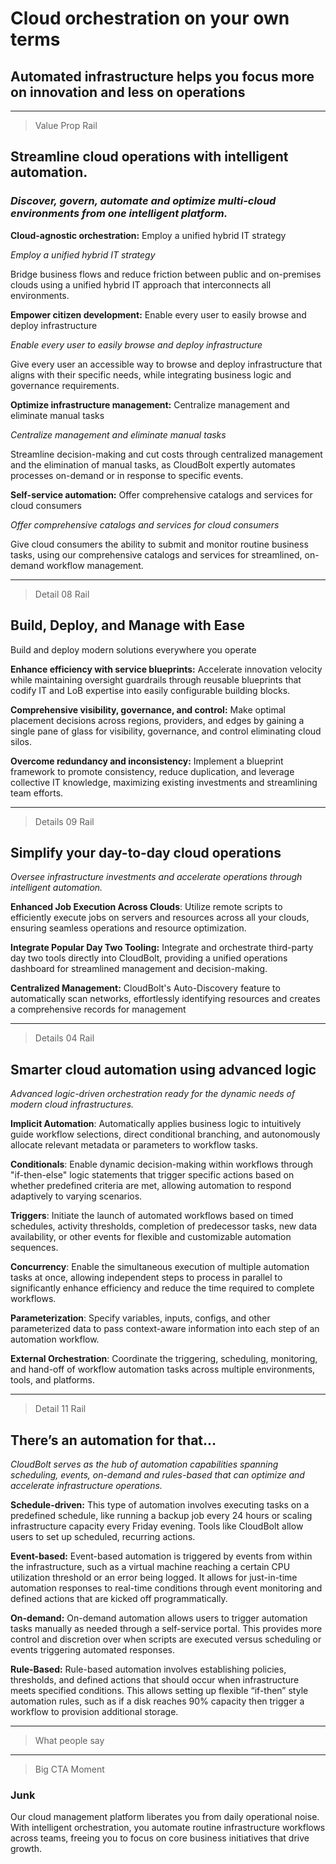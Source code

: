 # Cloud orchestration on your own terms

## Automated infrastructure helps you focus more on innovation and less on operations

---

> Value Prop Rail

## Streamline cloud operations with intelligent automation.

### _Discover, govern, automate and optimize multi-cloud environments from one intelligent platform._

**Cloud-agnostic orchestration:** Employ a unified hybrid IT strategy

_Employ a unified hybrid IT strategy_

Bridge business flows and reduce friction between public and on-premises clouds using a unified hybrid IT approach that interconnects all environments.

**Empower citizen development:** Enable every user to easily browse and deploy infrastructure

_Enable every user to easily browse and deploy infrastructure_

Give every user an accessible way to browse and deploy infrastructure that aligns with their specific needs, while integrating business logic and governance requirements.

**Optimize infrastructure management:** Centralize management and eliminate manual tasks

_Centralize management and eliminate manual tasks_

Streamline decision-making and cut costs through centralized management and the elimination of manual tasks, as CloudBolt expertly automates processes on-demand or in response to specific events.

**Self-service automation:** Offer comprehensive catalogs and services for cloud consumers

_Offer comprehensive catalogs and services for cloud consumers_

Give cloud consumers the ability to submit and monitor routine business tasks, using our comprehensive catalogs and services for streamlined, on-demand workflow management.

---

> Detail 08 Rail

## Build, Deploy, and Manage with Ease

Build and deploy modern solutions everywhere you operate

**Enhance efficiency with service blueprints:** Accelerate innovation velocity while maintaining oversight guardrails through reusable blueprints that codify IT and LoB expertise into easily configurable building blocks.

**Comprehensive visibility, governance, and control:** Make optimal placement decisions across regions, providers, and edges by gaining a single pane of glass for visibility, governance, and control eliminating cloud silos.

**Overcome redundancy and inconsistency:** Implement a blueprint framework to promote consistency, reduce duplication, and leverage collective IT knowledge, maximizing existing investments and streamlining team efforts.

---

> Details 09 Rail

## Simplify your day-to-day cloud operations

_Oversee infrastructure investments and accelerate operations through intelligent automation._

**Enhanced Job Execution Across Clouds**: Utilize remote scripts to efficiently execute jobs on servers and resources across all your clouds, ensuring seamless operations and resource optimization.

**Integrate Popular Day Two Tooling:** Integrate and orchestrate third-party day two tools directly into CloudBolt, providing a unified operations dashboard for streamlined management and decision-making.

**Centralized Management:** CloudBolt's Auto-Discovery feature to automatically scan networks, effortlessly identifying resources and creates a comprehensive records for management

---

> Details 04 Rail

## Smarter cloud automation using advanced logic

_Advanced logic-driven orchestration ready for the dynamic needs of modern cloud infrastructures._

**Implicit Automation**: Automatically applies business logic to intuitively guide workflow selections, direct conditional branching, and autonomously allocate relevant metadata or parameters to workflow tasks.

**Conditionals**: Enable dynamic decision-making within workflows through "if-then-else" logic statements that trigger specific actions based on whether predefined criteria are met, allowing automation to respond adaptively to varying scenarios.

**Triggers**: Initiate the launch of automated workflows based on timed schedules, activity thresholds, completion of predecessor tasks, new data availability, or other events for flexible and customizable automation sequences.

**Concurrency**: Enable the simultaneous execution of multiple automation tasks at once, allowing independent steps to process in parallel to significantly enhance efficiency and reduce the time required to complete workflows.

**Parameterization**: Specify variables, inputs, configs, and other parameterized data to pass context-aware information into each step of an automation workflow.

**External Orchestration**: Coordinate the triggering, scheduling, monitoring, and hand-off of workflow automation tasks across multiple environments, tools, and platforms.

---

> Detail 11 Rail

## There’s an automation for that…

_CloudBolt serves as the hub of automation capabilities spanning scheduling, events, on-demand and rules-based that can optimize and accelerate infrastructure operations._

**Schedule-driven:** This type of automation involves executing tasks on a predefined schedule, like running a backup job every 24 hours or scaling infrastructure capacity every Friday evening. Tools like CloudBolt allow users to set up scheduled, recurring actions.

**Event-based:** Event-based automation is triggered by events from within the infrastructure, such as a virtual machine reaching a certain CPU utilization threshold or an error being logged. It allows for just-in-time automation responses to real-time conditions through event monitoring and defined actions that are kicked off programmatically.

**On-demand:** On-demand automation allows users to trigger automation tasks manually as needed through a self-service portal. This provides more control and discretion over when scripts are executed versus scheduling or events triggering automated responses.

**Rule-Based:** Rule-based automation involves establishing policies, thresholds, and defined actions that should occur when infrastructure meets specified conditions. This allows setting up flexible “if-then” style automation rules, such as if a disk reaches 90% capacity then trigger a workflow to provision additional storage.

---

> What people say

---

> Big CTA Moment

### Junk

Our cloud management platform liberates you from daily operational noise. With intelligent orchestration, you automate routine infrastructure workflows across teams, freeing you to focus on core business initiatives that drive growth.